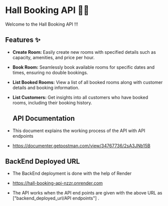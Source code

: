 # Hall Booking API 🏫📅

Welcome to the Hall Booking API !!! 

## Features ✨

- **Create Room:** Easily create new rooms with specified details such as capacity, amenities, and price per hour.
- **Book Room:** Seamlessly book available rooms for specific dates and times, ensuring no double bookings.
- **List Booked Rooms:** View a list of all booked rooms along with customer details and booking information.
- **List Customers:** Get insights into all customers who have booked rooms, including their booking history.

  ## API Documentation

- This document explains the working process of the API with API endpoints

 - https://documenter.getpostman.com/view/34767736/2sA3JNb15B

  ## BackEnd Deployed URL

  - The BackEnd deployment is done with the help of Render

  - https://hall-booking-api-nzzr.onrender.com

  - The API works when the API end points are given with the above URL as ["backend_deployed_url/API endpoints"] .

  
